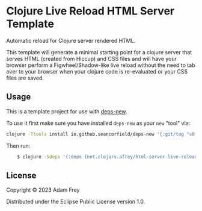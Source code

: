 # Clojure Live Reload HTML Server Template

Automatic reload for Clojure server rendered HTML.

This template will generate a minimal starting point for a clojure server that
serves HTML (created from Hiccup) and CSS files and will have your browser
perform a Figwheel/Shadow-like live reload without the need to tab over to your
browser when your clojure code is re-evaluated or your CSS files are saved.

## Usage

This is a template project for use with [deps-new](https://github.com/seancorfield/deps-new).

To use it first make sure you have installed `deps-new` as your `new` "tool" via:

```bash
clojure -Ttools install io.github.seancorfield/deps-new '{:git/tag "v0.4.13"}' :as new
```

Then run:

``` bash
    $ clojure -Sdeps '{:deps {net.clojars.afrey/html-server-live-reload-template {:mv/version "VERSION"}}}' -Tnew create :template afrey/html_server_live_reload_template :name yourcorp/app-name
```


## License

Copyright © 2023 Adam Frey

Distributed under the Eclipse Public License version 1.0.

